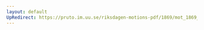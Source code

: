 ```yaml
---
layout: default
UpRedirect: https://pruto.im.uu.se/riksdagen-motions-pdf/1869/mot_1869__ak__234/mot_1869__ak__234-002.pdf
---
```

